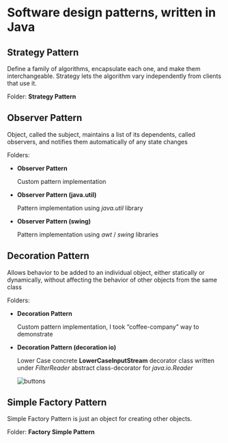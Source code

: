 # Software design patterns, written in Java

## Strategy Pattern

Define a family of algorithms, encapsulate each one, and make them interchangeable. Strategy lets the algorithm vary independently from clients that use it.

Folder: __Strategy Pattern__ 

## Observer Pattern

Object, called the subject, maintains a list of its dependents, called observers, and notifies them automatically of any state changes

Folders:
	
- __Observer Pattern__
	
	Custom pattern implementation

- __Observer Pattern (java.util)__ 

	Pattern implementation using _java.util_ library

- __Observer Pattern (swing)__ 

	Pattern implementation using _awt_ / _swing_ libraries

## Decoration Pattern

Allows behavior to be added to an individual object, either statically or dynamically, without affecting the behavior of other objects from the same class

Folders:

- __Decoration Pattern__ 
	
	Custom pattern implementation, I took “coffee-company” way to demonstrate
	
- __Decoration Pattern (decoration io)__

	Lower Case concrete __LowerCaseInputStream__ decorator class written under _FilterReader_ abstract class-decorator for _java.io.Reader_
	
	![buttons](https://raw.github.com/masterrr/Software-Patterns/master/assets/dp.png)
	
## Simple Factory Pattern

Simple Factory Pattern is just an object for creating other objects.

Folder: __Factory Simple Pattern__ 

